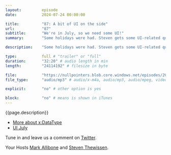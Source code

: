 ```yaml
---
layout:         episode
date: 			2024-07-24 00:00:00

title: 			"87: A bit of UI on the side"
url:        	"87"
subtitle: 		"We're in July, so we need some UI!"
summary: 		"Some holidays were had. Steven gets some UI-related questions from Mark. And who knows, maybe by the end of it he can convince him to do more with UI!"

description: 	"Some holidays were had. Steven gets some UI-related questions from Mark. And who knows, maybe by the end of it he can convince him to do more with UI!"

type:			full # "trailer" or "full"
duration: 		"32:20" # audio length in min
length: 		"24114192" # filesize in byte

file: 			"https://nullpointers.blob.core.windows.net/episodes/20240724_87.mp3"
file_type: 		"audio/mp3" # audio/x-m4a, audio/mp3, audio/mpeg, video/quicktime, video/mp4, video/x-m4v, application/pdf, and document/x-epub

explicit: 		"no" # other option is yes

block: 			"no" # means is shown in iTunes
---
```


{{page.description}}

* [More about x:DataType](https://learn.microsoft.com/en-us/dotnet/maui/fundamentals/data-binding/compiled-bindings?view=net-maui-8.0)
* [UI July](https://goforgoldman.com/posts/mauiuijuly-24/)

Tune in and leave us a comment on [Twitter](https://twitter.com/nullpointersio).

Your Hosts [Mark Allibone](https://twitter.com/mallibone) and [Steven Thewissen](https://twitter.com/devnl).
